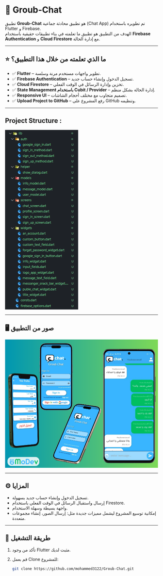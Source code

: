 # 💬 Groub-Chat  

تطبيق **Groub-Chat** هو تطبيق محادثة جماعية (Chat App) تم تطويره باستخدام Flutter و Firebase.  
الهدف من التطبيق هو تطبيق ما تعلمته في بناء تطبيقات حقيقية باستخدام **Firebase Authentication** و **Cloud Firestore** مع إدارة الحالة.  

---

## ⭐ ما الذي تعلمته من خلال هذا التطبيق؟

- ✅ **Flutter** – تطوير واجهات مستخدم مرنة وسلسة.  
- ✅ **Firebase Authentication** – تسجيل الدخول وإنشاء حساب جديد.  
- ✅ **Cloud Firestore** – تخزين وإدارة الرسائل في الوقت الفعلي.  
- ✅ **State Management باستخدام Cubit / Provider** – إدارة الحالة بشكل منظم.  
- ✅ **Responsive UI** – تصميم متجاوب مع مختلف أحجام الشاشات.  
- ✅ **Upload Project to GitHub** – رفع المشروع على GitHub وتنظيمه.  

---

## Project Structure :  
![Structure](https://github.com/mohammed3122/Groub-Chat/blob/main/screenshots/structure.png)  

---

## 🖥️ صور من التطبيق  
  
![App Screens](https://github.com/mohammed3122/Groub-Chat/blob/main/screenshots/app.png)  



---

## ⚙️ المزايا  

- تسجيل الدخول وإنشاء حساب جديد بسهولة.  
- إرسال واستقبال الرسائل في الوقت الفعلي باستخدام Firestore.  
- واجهة بسيطة وسهلة الاستخدام.  
- إمكانية توسيع المشروع ليشمل مميزات جديدة مثل: إرسال الصور، إنشاء مجموعات متعددة.  

---

## 📱 طريقة التشغيل  

1. تأكد من وجود Flutter مثبت لديك.  
2. قم بعمل Clone للمشروع:  

   ```bash
   git clone https://github.com/mohammed3122/Groub-Chat.git
